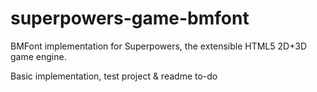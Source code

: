 # superpowers-game-bmfont
BMFont implementation for Superpowers, the extensible HTML5 2D+3D game engine.

Basic implementation, test project & readme to-do
